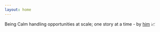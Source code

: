 ```yaml
---
layout: home
---
```


Being Calm handling opportunities at scale; one story at a time - by [him](./about) 📈
